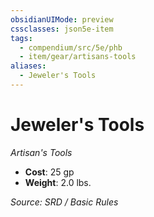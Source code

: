```yaml
---
obsidianUIMode: preview
cssclasses: json5e-item
tags:
  - compendium/src/5e/phb
  - item/gear/artisans-tools
aliases:
  - Jeweler's Tools
---
```

# Jeweler's Tools
*Artisan's Tools*  

- **Cost**: 25 gp
- **Weight**: 2.0 lbs.

*Source: SRD / Basic Rules*